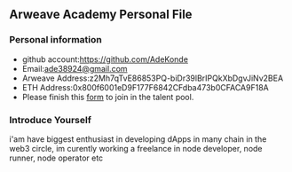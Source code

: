 ## Arweave Academy Personal File

### Personal information

- github account:https://github.com/AdeKonde 
- Email:ade38924@gmail.com
- Arweave Address:z2Mh7qTvE86853PQ-biDr39lBrIPQkXbDgvJiNv2BEA
- ETH Address:0x800f6001eD9F177F6842CFdba473b0CFACA9F18A
- Please finish this [form](https://docs.google.com/forms/d/e/1FAIpQLSfWA5fIIcBgmRppm3jNz5vmf9Mai_QMVil-2pO4r7YKn_Zhtw/viewform?usp=sf_link) to join in the talent pool.

### Introduce Yourself
 i'am have biggest enthusiast in developing dApps in many chain in the web3 circle, im curently working a freelance in node developer, node runner, node operator etc
